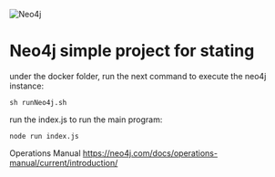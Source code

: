![Neo4j]('_media/neo4j.png')

# Neo4j simple project for stating
under the docker folder, run the next command to execute the neo4j instance: 
```
sh runNeo4j.sh
```

run the index.js to run the main program:
```
node run index.js 
```


Operations Manual
https://neo4j.com/docs/operations-manual/current/introduction/